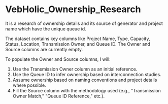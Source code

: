 # VebHolic_Ownership_Research
It is a research of ownership details and its source of generator and project name which have the unique queue id.

The dataset contains key columns like Project Name, Type, Capacity, Status, Location, Transmission Owner, and Queue ID. The Owner and Source columns are currently empty.

To populate the Owner and Source columns, I will:

1. Use the Transmission Owner column as an initial reference.
2. Use the Queue ID to infer ownership based on interconnection studies.
3. Assume ownership based on naming conventions and project details where possible.
4. Fill the Source column with the methodology used (e.g., "Transmission Owner Match," "Queue ID Reference," etc.).
